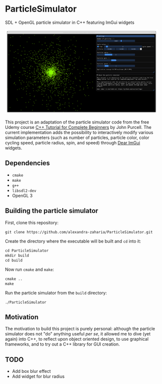 # ParticleSimulator
SDL + OpenGL particle simulator in C++ featuring ImGui widgets

![Particle simulator screenshot](particle_simulator_screenshot.png)

This project is an adaptation of the particle simulator code from the free Udemy course [C++ Tutorial for Complete Beginners](https://www.udemy.com/free-learn-c-tutorial-beginners) by John Purcell. The current implementation adds the possibility to interactively modify various simulation parameters (such as number of particles, particle color, color cycling speed, particle radius, spin, and speed) through [Dear ImGui](https://github.com/ocornut/imgui) widgets.

## Dependencies

  * `cmake`
  * `make`
  * `g++`
  * `libsdl2-dev`
  * OpenGL 3
  
## Building the particle simulator

First, clone this repository:

```
git clone https://github.com/alexandra-zaharia/ParticleSimulator.git
```

Create the directory where the executable will be built and `cd` into it:

```
cd ParticleSimulator
mkdir build
cd build
```

Now run `cmake` and `make`:

```
cmake ..
make
```

Run the particle simulator from the `build` directory:

```
./ParticleSimulator
```

## Motivation

The motivation to build this project is purely personal: although the particle simulator does not "do" anything useful *per se*, it allowed me to dive (yet again) into C++, to reflect upon object oriented design, to use graphical frameworks, and to try out a C++ library for GUI creation.

## TODO
  * Add box blur effect
  * Add widget for blur radius
